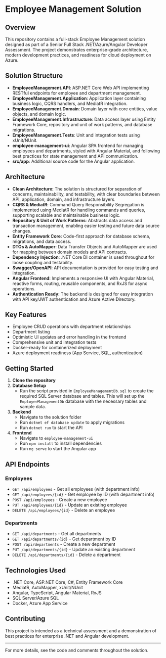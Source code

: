 # Employee Management Solution

## Overview
This repository contains a full-stack Employee Management solution designed as part of a Senior Full Stack .NET/Azure/Angular Developer Assessment. The project demonstrates enterprise-grade architecture, modern development practices, and readiness for cloud deployment on Azure.

## Solution Structure
- **EmployeeManagement.API**: ASP.NET Core Web API implementing RESTful endpoints for employee and department management.
- **EmployeeManagement.Application**: Application layer containing business logic, CQRS handlers, and MediatR integration.
- **EmployeeManagement.Domain**: Domain layer with core entities, value objects, and domain logic.
- **EmployeeManagement.Infrastructure**: Data access layer using Entity Framework Core, repository and unit of work patterns, and database migrations.
- **EmployeeManagement.Tests**: Unit and integration tests using xUnit/NUnit.
- **employee-management-ui**: Angular SPA frontend for managing employees and departments, styled with Angular Material, and following best practices for state management and API communication.
- **src/app**: Additional source code for the Angular application.

## Architecture
- **Clean Architecture**: The solution is structured for separation of concerns, maintainability, and testability, with clear boundaries between API, application, domain, and infrastructure layers.
- **CQRS & MediatR**: Command Query Responsibility Segregation is implemented using MediatR for handling commands and queries, supporting scalable and maintainable business logic.
- **Repository & Unit of Work Patterns**: Abstracts data access and transaction management, enabling easier testing and future data source changes.
- **Entity Framework Core**: Code-first approach for database schema, migrations, and data access.
- **DTOs & AutoMapper**: Data Transfer Objects and AutoMapper are used for mapping between domain models and API contracts.
- **Dependency Injection**: .NET Core DI container is used throughout for loose coupling and testability.
- **Swagger/OpenAPI**: API documentation is provided for easy testing and integration.
- **Angular Frontend**: Implements a responsive UI with Angular Material, reactive forms, routing, reusable components, and RxJS for async operations.
- **Authentication Ready**: The backend is designed for easy integration with API key/JWT authentication and Azure Active Directory.

## Key Features
- Employee CRUD operations with department relationships
- Department listing
- Optimistic UI updates and error handling in the frontend
- Comprehensive unit and integration tests
- Docker-ready for containerized deployment
- Azure deployment readiness (App Service, SQL, authentication)

## Getting Started
1. **Clone the repository**
2. **Database Setup**
   - Run the script provided in `EmployeeManagementDb.sql` to create the required SQL Server database and tables. This will set up the `EmployeeManagementDb` database with the necessary tables and sample data.
3. **Backend**
   - Navigate to the solution folder
   - Run `dotnet ef database update` to apply migrations
   - Run `dotnet run` to start the API
4. **Frontend**
   - Navigate to `employee-management-ui`
   - Run `npm install` to install dependencies
   - Run `ng serve` to start the Angular app

## API Endpoints

### Employees
- `GET /api/employees` - Get all employees (with department info)
- `GET /api/employees/{id}` - Get employee by ID (with department info)
- `POST /api/employees` - Create a new employee
- `PUT /api/employees/{id}` - Update an existing employee
- `DELETE /api/employees/{id}` - Delete an employee

### Departments
- `GET /api/departments` - Get all departments
- `GET /api/departments/{id}` - Get department by ID
- `POST /api/departments` - Create a new department
- `PUT /api/departments/{id}` - Update an existing department
- `DELETE /api/departments/{id}` - Delete a department

## Technologies Used
- .NET Core, ASP.NET Core, C#, Entity Framework Core
- MediatR, AutoMapper, xUnit/NUnit
- Angular, TypeScript, Angular Material, RxJS
- SQL Server/Azure SQL
- Docker, Azure App Service

## Contributing
This project is intended as a technical assessment and a demonstration of best practices for enterprise .NET and Angular development.

---

For more details, see the code and comments throughout the solution. 